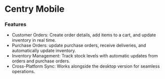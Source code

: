# Centry Mobile

### Features
- Customer Orders: Create order details, add items to a cart, and update inventory in real time.
- Purchase Orders: update purchase orders, receive deliveries, and automatically update inventory.
- Inventory Management: Track stock levels with automatic updates from orders and purchase orders.
- Cross-Platform Sync: Works alongside the desktop version for seamless operations.